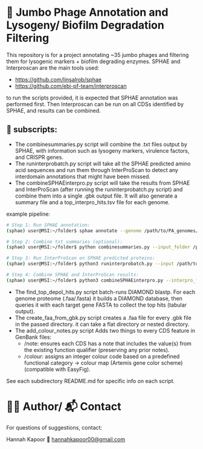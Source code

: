 # 🧬 Jumbo Phage Annotation and Lysogeny/ Biofilm Degradation Filtering

This repository is for a project annotating ~35 jumbo phages and filtering them for lysogenic markers + biofilm degrading enzymes. 
SPHAE and Interproscan are the main tools used: 

- https://github.com/linsalrob/sphae
- https://github.com/ebi-pf-team/interproscan 

to run the scripts provided, it is expected that SPHAE annotation was performed first. Then Interproscan can be run on all CDSs identified by SPHAE, and results can be combined.

## 🔡 subscripts: 

- The combinesummaries.py script will combine the .txt files output by SPHAE, with information such as lysogeny markers, virulence factors, and CRISPR genes. 
- The runinterprobatch.py script will take all the SPHAE predicted amino acid sequences and run them through InterProScan to detect any interdomain annotations that might have been missed. 
- The combineSPHAEinterpro.py script will take the results from SPHAE and InterProScan (after running the runinterprobatch.py script) and combine them into a single .gbk output file. It will also generate a summary file and a top_interpro_hits.tsv file for each genome.

example pipeline: 
```bash
# Step 1: Run SPHAE annotation: 
(sphae) user@MSI:~/folder$ sphae annotate --genome /path/to/PA_genomes/ --output example -k

# Step 2: Combine txt summaries (optional): 
(sphae) user@MSI:~/folder$ python combinesummaries.py --input_folder /path/to/PA_genomes/example/final-annotate/ --prefix PA-

# Step 3: Run InterProScan on SPHAE predicted proteins: 
(sphae) user@MSI:~/folder$ python3 runinterprobatch.py --input /path/to/PA_genomes/example/PROCESSING/genome-annotate/ --prefix PA- --output_folder /path/to/InterproScan_Results/ --interpro_path /path/to/interproscan.sh

# Step 4: Combine SPHAE and InterProScan results: 
(sphae) user@MSI:~/folder$ python3 combineSPHAEinterpro.py --interpro_folder /path/to/InterproScan_Results/PA- --prefix PA- --SPHAE_folder /path/to/PA_genomes/example/final-annotate/ --output_folder /path/to/InterproScan_Results/

```
- The find_top_depol_hits.py script batch-runs DIAMOND blastp. For each genome proteome (.faa/.fasta) it builds a DIAMOND database, then queries it with each target gene FASTA to collect the top hits (tabular output).
- The create_faa_from_gbk.py script creates a .faa file for every .gbk file in the passed directory. it can take a flat directory or nested directory. 
- The add_colour_notes.py script Adds two things to every CDS feature in GenBank files:
    - /note: ensures each CDS has a note that includes the value(s) from the existing function qualifier (preserving any prior notes).
    - /colour: assigns an integer colour code based on a predefined functional category → colour map (Artemis gene color scheme) (compatible with EasyFig).

See each subdirectory README.md for specific info on each script. 

# 🙋‍♀️ Author/ 📬 Contact

For questions of suggestions, contact: 

Hannah Kapoor
📧 hannahkapoor00@gmail.com 
